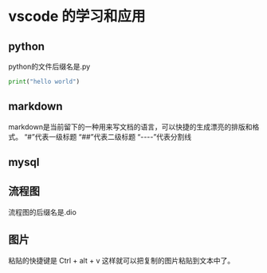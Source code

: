 # vscode 的学习和应用

## python
python的文件后缀名是.py
```py
print("hello world")
```

## markdown
markdown是当前留下的一种用来写文档的语言，可以快捷的生成漂亮的排版和格式。
“#”代表一级标题
“##”代表二级标题
“----”代表分割线

## mysql

## 流程图
流程图的后缀名是.dio

## 图片
粘贴的快捷键是 Ctrl + alt + v
这样就可以把复制的图片粘贴到文本中了。

<!-- 啦啦啦啦啦啦啦啦啦啦啦啦啦啦啦啦啦啦啦啦啦啦啦啦啦啦啦啦啦啦啦 -->
